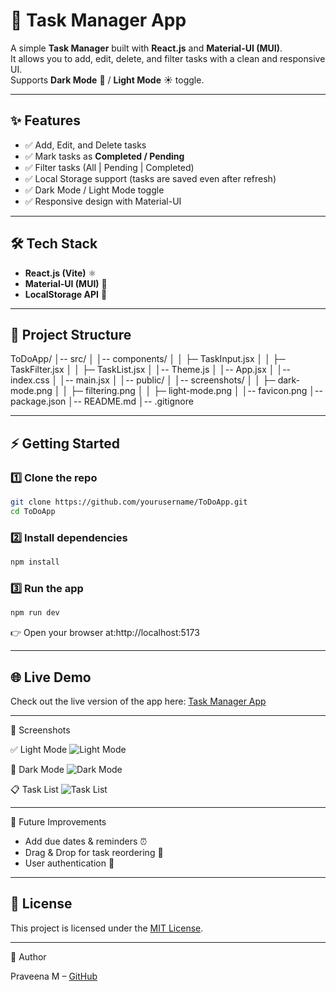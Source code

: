 # 📝 Task Manager App

A simple **Task Manager** built with **React.js** and **Material-UI (MUI)**.  
It allows you to add, edit, delete, and filter tasks with a clean and responsive UI.  
Supports **Dark Mode** 🌙 / **Light Mode** ☀️ toggle.

---

## ✨ Features

- ✅ Add, Edit, and Delete tasks  
- ✅ Mark tasks as **Completed / Pending**  
- ✅ Filter tasks (All | Pending | Completed)  
- ✅ Local Storage support (tasks are saved even after refresh)  
- ✅ Dark Mode / Light Mode toggle  
- ✅ Responsive design with Material-UI  

---

## 🛠️ Tech Stack

- **React.js (Vite)** ⚛️  
- **Material-UI (MUI)** 🎨  
- **LocalStorage API** 💾  

---


## 📂 Project Structure

ToDoApp/
│-- src/
│ │-- components/
│ │ ├─ TaskInput.jsx
│ │ ├─ TaskFilter.jsx
│ │ ├─ TaskList.jsx
│ │-- Theme.js
│ │-- App.jsx
│ │-- index.css
│ │-- main.jsx
│
│-- public/
│ │-- screenshots/
│ │ ├─ dark-mode.png
│ │ ├─ filtering.png
│ │ ├─ light-mode.png
│ │-- favicon.png 
│-- package.json
│-- README.md
│-- .gitignore

---

## ⚡ Getting Started

### 1️⃣ Clone the repo

```bash
git clone https://github.com/yourusername/ToDoApp.git
cd ToDoApp
```

### 2️⃣ Install dependencies

```bash
npm install
```

### 3️⃣ Run the app

```bash
npm run dev
```
👉 Open your browser at:http://localhost:5173

---

## 🌐 Live Demo

Check out the live version of the app here: [Task Manager App](https://taskmanager-tm.netlify.app) 

---

📸 Screenshots

✅ Light Mode
![Light Mode](screenshots/light-mode.png)

🌙 Dark Mode
![Dark Mode](screenshots/dark-mode.png)

📋 Task List
![Task List](screenshots/filtering.png)

---

🚀 Future Improvements

- Add due dates & reminders ⏰
- Drag & Drop for task reordering 📌
- User authentication 🔑

---

## 📜 License

This project is licensed under the [MIT License](LICENSE).

---

👤 Author

Praveena M – [GitHub](https://github.com/praveena272004)
